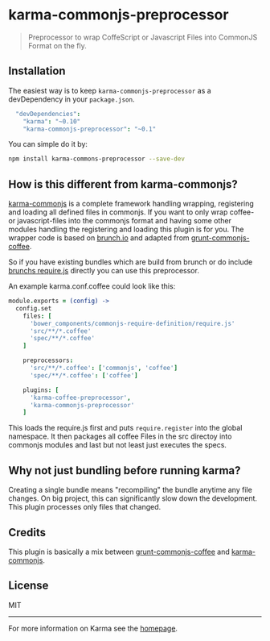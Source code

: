 # karma-commonjs-preprocessor

> Preprocessor to wrap CoffeScript or Javascript Files into CommonJS Format on the fly.

## Installation

The easiest way is to keep `karma-commonjs-preprocessor` as a devDependency in your `package.json`.
```coffeescript
  "devDependencies":
    "karma": "~0.10"
    "karma-commonjs-preprocessor": "~0.1"
```

You can simple do it by:
```bash
npm install karma-commons-preprocessor --save-dev
```

## How is this different from karma-commonjs?

[karma-commonjs](https://github.com/karma-runner/karma-commonjs) is a complete framework handling wrapping, registering and loading all defined files in commonjs. If you want to only wrap coffee- or javascript-files into the commonjs format and having some other modules handling the registering and loading this plugin is for you. The wrapper code is based on [brunch.io](https://github.com/brunch/brunch) and adapted from [grunt-commonjs-coffee](https://github.com/tuxracer/grunt-commonjs-coffee).

So if you have existing bundles which are build from brunch or do include [brunchs require.js](https://github.com/brunch/commonjs-require-definition) directly you can use this preprocessor.

An example karma.conf.coffee could look like this:
```coffeescript
module.exports = (config) ->
  config.set
    files: [
      'bower_components/commonjs-require-definition/require.js'
      'src/**/*.coffee'
      'spec/**/*.coffee'
    ]

    preprocessors:
      'src/**/*.coffee': ['commonjs', 'coffee']
      'spec/**/*.coffee': ['coffee']

    plugins: [
      'karma-coffee-preprocessor',
      'karma-commonjs-preprocessor'
    ]
```

This loads the require.js first and puts `require.register` into the global namespace. It then packages all coffee Files in the src directoy into commonjs modules and last but not least just executes the specs.


## Why not just bundling before running karma?

Creating a single bundle means "recompiling" the bundle anytime any file changes. On big project, this can significantly slow down the development. This plugin processes only files that changed.

## Credits

This plugin is basically a mix between [grunt-commonjs-coffee](https://github.com/tuxracer/grunt-commonjs-coffee) and [karma-commonjs](https://github.com/karma-runner/karma-commonjs).


## License

MIT

----

For more information on Karma see the [homepage].


[homepage]: http://karma-runner.github.com
